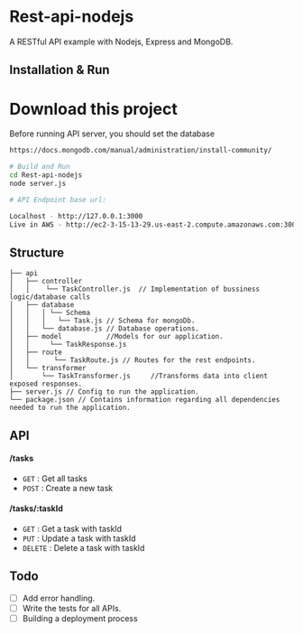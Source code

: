 # Rest-api-nodejs

A RESTful API example with Nodejs, Express and MongoDB.

## Installation & Run
# Download this project

Before running API server, you should set the database 
```bash
https://docs.mongodb.com/manual/administration/install-community/
```

```bash
# Build and Run
cd Rest-api-nodejs
node server.js

# API Endpoint base url: 

Localhost - http://127.0.0.1:3000
Live in AWS - http://ec2-3-15-13-29.us-east-2.compute.amazonaws.com:3000
```

## Structure
```
├── api
│   ├── controller
│   │    └── TaskController.js  // Implementation of bussiness logic/database calls
│   ├── database         
│   │   │ └── Schema    
│   │   │   └── Task.js // Schema for mongoDb.
│   │   └── database.js // Database operations.
│   ├── model           //Models for our application.
│   │     └── TaskResponse.js
│   ├── route  
│   │      └── TaskRoute.js // Routes for the rest endpoints.
│   └── transformer
│       └── TaskTransformer.js     //Transforms data into client exposed responses.
├── server.js // Config to run the application.
└── package.json // Contains information regarding all dependencies needed to run the application.
```

## API

#### /tasks
* `GET` : Get all tasks
* `POST` : Create a new task

#### /tasks/:taskId
* `GET` : Get a task with taskId
* `PUT` : Update a task with taskId
* `DELETE` : Delete a task with taskId

## Todo

- [ ] Add error handling.
- [ ] Write the tests for all APIs.
- [ ] Building a deployment process 
